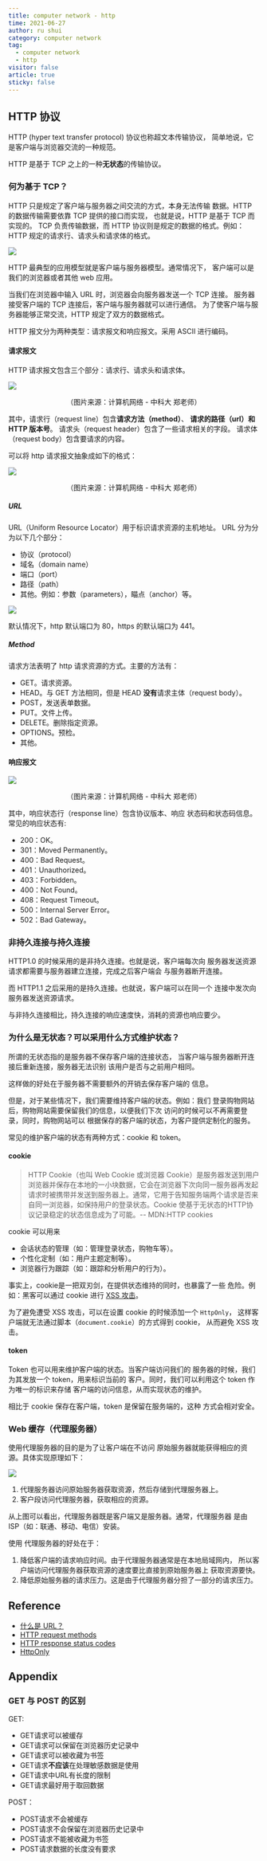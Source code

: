 ```yaml
---
title: computer network - http
time: 2021-06-27
author: ru shui
category: computer network
tag:
  - computer network
  - http
visitor: false
article: true
sticky: false
---
```


## HTTP 协议

HTTP (hyper text transfer protocol) 协议也称超文本传输协议，
简单地说，它是客户端与浏览器交流的一种规范。

HTTP 是基于 TCP 之上的一种**无状态**的传输协议。

### 何为基于 TCP？

HTTP 只是规定了客户端与服务器之间交流的方式，本身无法传输
数据。HTTP 的数据传输需要依靠 TCP 提供的接口而实现，
也就是说，HTTP 是基于 TCP 而实现的。
TCP 负责传输数据，而 HTTP 协议则是规定的数据的格式。例如：
HTTP 规定的请求行、请求头和请求体的格式。

![](./images/2021-06-27-13-09-02.png)

HTTP 最典型的应用模型就是客户端与服务器模型。通常情况下，
客户端可以是我们的浏览器或者其他 web 应用。

当我们在浏览器中输入 URL 时，浏览器会向服务器发送一个 TCP 连接。
服务器接受客户端的 TCP 连接后，客户端与服务器就可以进行通信。
为了使客户端与服务器能够正常交流，HTTP 规定了双方的数据格式。

HTTP 报文分为两种类型：请求报文和响应报文。采用 ASCII 进行编码。

#### 请求报文

HTTP 请求报文包含三个部分：请求行、请求头和请求体。

![](./images/2021-06-27-13-19-18.png)

<center>（图片来源：计算机网络 - 中科大 郑老师）</center>

其中，请求行（request line）包含**请求方法（method）**、
**请求的路径（url）**和** HTTP 版本号**。
请求头（request header）包含了一些请求相关的字段。
请求体（request body）包含要请求的内容。

可以将 http 请求报文抽象成如下的格式：

![](./images/2021-06-27-13-26-54.png)

<center>（图片来源：计算机网络 - 中科大 郑老师）</center>

##### URL

URL（Uniform Resource Locator）用于标识请求资源的主机地址。
URL 分为分为以下几个部分：

- 协议（protocol）
- 域名（domain name）
- 端口（port）
- 路径（path）
- 其他。例如：参数（parameters），瞄点（anchor）等。

![](./images/2021-06-27-13-37-25.png)

默认情况下，http 默认端口为 80，https 的默认端口为 441。

##### Method

请求方法表明了 http 请求资源的方式。主要的方法有：

- GET。请求资源。
- HEAD。与 GET 方法相同，但是 HEAD **没有**请求主体（request body）。
- POST，发送表单数据。
- PUT。文件上传。
- DELETE。删除指定资源。
- OPTIONS。预检。
- 其他。

#### 响应报文

![](./images/2021-06-27-13-45-16.png)
<center>（图片来源：计算机网络 - 中科大 郑老师）</center>

其中，响应状态行（response line）包含协议版本、响应 状态码和状态码信息。
常见的响应状态有:
- 200：OK。
- 301：Moved Permanently。
- 400：Bad Request。
- 401：Unauthorized。
- 403：Forbidden。
- 400：Not Found。
- 408：Request Timeout。
- 500：Internal Server Error。
- 502：Bad Gateway。


### 非持久连接与持久连接

HTTP1.0 的时候采用的是非持久连接。也就是说，客户端每次向
服务器发送资源请求都需要与服务器建立连接，完成之后客户端会
与服务器断开连接。

而 HTTP1.1 之后采用的是持久连接。也就说，客户端可以在同一个
连接中发次向服务器发送资源请求。

与非持久连接相比，持久连接的响应速度快，消耗的资源也响应要少。

### 为什么是无状态？可以采用什么方式维护状态？

所谓的无状态指的是服务器不保存客户端的连接状态，
当客户端与服务器断开连接后重新连接，服务器无法识别
该用户是否与之前用户相同。

这样做的好处在于服务器不需要额外的开销去保存客户端的
信息。

但是，对于某些情况下，我们需要维持客户端的状态。例如：我们
登录购物网站后，购物网站需要保留我们的信息，以便我们下次
访问的时候可以不再需要登录，同时，购物网站可以
根据保存的客户端的状态，为客户提供定制化的服务。

常见的维护客户端的状态有两种方式：cookie 和 token。

#### cookie
> HTTP Cookie（也叫 Web Cookie 或浏览器 Cookie）是服务器发送到用户浏览器并保存在本地的一小块数据，它会在浏览器下次向同一服务器再发起请求时被携带并发送到服务器上。通常，它用于告知服务端两个请求是否来自同一浏览器，如保持用户的登录状态。Cookie 使基于无状态的HTTP协议记录稳定的状态信息成为了可能。-- MDN:HTTP cookies

cookie 可以用来
- 会话状态的管理（如：管理登录状态，购物车等）。
- 个性化定制（如：用户主题定制等）。
- 浏览器行为跟踪（如：跟踪和分析用户的行为）。

事实上，cookie是一把双刃剑，在提供状态维持的同时，也暴露了一些
危险。例如：黑客可以通过 cookie 进行 [XSS 攻击](https://developer.mozilla.org/zh-CN/docs/Glossary/Cross-site_scripting)。

为了避免遭受 XSS 攻击，可以在设置 cookie 的时候添加一个 `HttpOnly`，
这样客户端就无法通过脚本（`document.cookie`）的方式得到 cookie，
从而避免 XSS 攻击。

#### token

Token 也可以用来维护客户端的状态。当客户端访问我们的
服务器的时候，我们为其发放一个 token，用来标识当前的
客户。同时，我们可以利用这个 token 作为唯一的标识来存储
客户端的访问信息，从而实现状态的维护。

相比于 cookie 保存在客户端，token 是保留在服务端的，这种
方式会相对安全。

### Web 缓存（代理服务器）

使用代理服务器的目的是为了让客户端在不访问
原始服务器就能获得相应的资源。具体实现原理如下：

![](./images/2021-06-27-15-11-26.png)

1. 代理服务器访问原始服务器获取资源，然后存储到代理服务器上。
2. 客户段访问代理服务器，获取相应的资源。

从上图可以看出，代理服务器既是客户端又是服务器。通常，代理服务器
是由 ISP（如：联通、移动、电信）安装。

使用 代理服务器的好处在于：
1. 降低客户端的请求响应时间。由于代理服务器通常是在本地局域网内，
   所以客户端访问代理服务器获取资源的速度要比直接到原始服务器上
   获取资源要快。
2. 降低原始服务器的请求压力。这是由于代理服务器分担了一部分的请求压力。

## Reference

- [什么是 URL？](https://developer.mozilla.org/zh-CN/docs/Learn/Common_questions/What_is_a_URL)
- [HTTP request methods](https://developer.mozilla.org/en-US/docs/Web/HTTP/Methods)
- [HTTP response status codes](https://developer.mozilla.org/en-US/docs/Web/HTTP/Status)
- [HttpOnly](https://owasp.org/www-community/HttpOnly)


## Appendix
### GET 与 POST 的区别

GET: 
+ GET请求可以被缓存
+ GET请求可以保留在浏览器历史记录中
+ GET请求可以被收藏为书签
+ GET请求**不应该**在处理敏感数据是使用
+ GET请求中URL有长度的限制
+ GET请求最好用于取回数据

POST： 
+ POST请求不会被缓存
+ POST请求不会保留在浏览器历史记录中
+ POST请求不能被收藏为书签
+ POST请求数据的长度没有要求